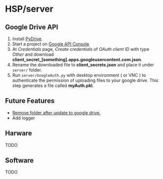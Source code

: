 # HSP/server

## Google Drive API
1. Install [PyDrive](https://github.com/gsuitedevs/PyDrive).
2. Start a project on [Google API Console](https://console.developers.google.com)
3. At *Credentials* page, *Create credentials* of *OAuth client ID* with type *Other* and download **client_secret_[something].apps.googleusercontent.com.json**.
4. Rename the downloaded file to **client_secrets.json** and place it under `server/` folder.
5. Run `server/GoogleAuth.py` with desktop environment ( or VNC ) to authenticate the permission of uploading files to your google drive. This step generates a file called **myAuth.pkl**.

## Future Features
* [Remove folder after update to google drive.](https://stackoverflow.com/questions/303200/how-do-i-remove-delete-a-folder-that-is-not-empty-with-python)
* Add logger

## Harware
TODO

## Software
TODO

